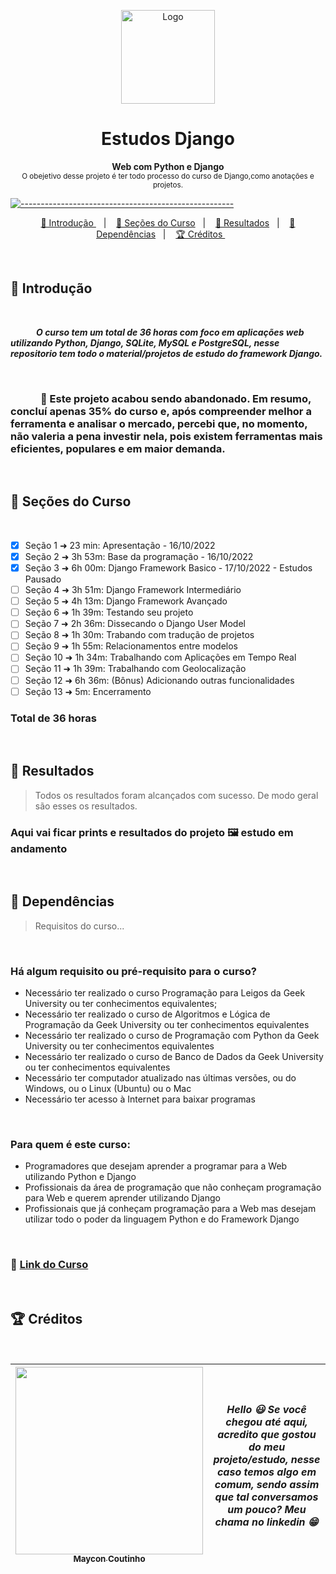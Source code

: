<p align="center">
  <img src="https://user-images.githubusercontent.com/60453269/219976781-3dac1f86-f93f-4d7f-beeb-1db28879920c.png" alt="Logo" width="150" height="150" />
</p>

<h1 align="center"> Estudos Django  </h1>

<p align="center">
  <b> Web com Python e Django </b>
  </br>
  <sub> O obejetivo desse projeto é ter todo processo do curso de Django,como anotações e projetos. 
  <sub>
</p>

[![-----------------------------------------------------](https://raw.githubusercontent.com/andreasbm/readme/master/assets/lines/colored.png)](#table-of-contents)

<p align="center">
  <a href="#Introdução"> 🧩 Introdução </a>&nbsp;&nbsp;&nbsp;|&nbsp;&nbsp;&nbsp;
  <a href="#Secoes"> 🧅 Seções do Curso</a>&nbsp;&nbsp;&nbsp;|&nbsp;&nbsp;&nbsp;
  <a href="#Resultados"> 🚀 Resultados</a>&nbsp;&nbsp;&nbsp;|&nbsp;&nbsp;&nbsp;
  <a href="#Dependências"> 🧪 Dependências</a>&nbsp;&nbsp;&nbsp;|&nbsp;&nbsp;&nbsp;
  <a href="#Creditos"> 🏆 Créditos </a>&nbsp;&nbsp;&nbsp;&nbsp;&nbsp;&nbsp;
</p>

</br>

<a id="Introdução"></a>
## 🧩 Introdução 


</br>


  ***⠀⠀⠀⠀O curso tem um total de 36 horas com foco em aplicações web utilizando Python, Django, SQLite, MySQL e PostgreSQL, nesse repositorio tem todo o material/projetos de estudo do framework Django.***
  

</br>

### ⠀⠀⠀⠀🚧 Este projeto acabou sendo abandonado. Em resumo, concluí apenas 35% do curso e, após compreender melhor a ferramenta e analisar o mercado, percebi que, no momento, não valeria a pena investir nela, pois existem ferramentas mais eficientes, populares e em maior demanda.

</br>

<a id="Secoes"></a>
## 🧅 Seções do Curso

</br>

- [x] Seção 1 ➜ 23 min: Apresentação - 16/10/2022
- [x] Seção 2 ➜ 3h 53m: Base da programação - 16/10/2022 
- [x] Seção 3 ➜ 6h 00m: Django Framework Basico - 17/10/2022 - Estudos Pausado
- [ ] Seção 4 ➜ 3h 51m: Django Framework Intermediário 
- [ ] Seção 5 ➜ 4h 13m: Django Framework Avançado
- [ ] Seção 6 ➜ 1h 39m: Testando seu projeto
- [ ] Seção 7 ➜ 2h 36m: Dissecando o Django User Model  
- [ ] Seção 8 ➜ 1h 30m: Trabando com tradução de projetos
- [ ] Seção 9 ➜ 1h 55m: Relacionamentos entre modelos
- [ ] Seção 10 ➜ 1h 34m: Trabalhando com Aplicações em Tempo Real 
- [ ] Seção 11 ➜ 1h 39m: Trabalhando com Geolocalização
- [ ] Seção 12 ➜ 6h 36m: (Bônus) Adicionando outras funcionalidades 
- [ ] Seção 13 ➜ 5m: Encerramento

### Total de 36 horas

<br/>

<a id="Resultados"></a>
## 🚀 Resultados 
  > Todos os resultados foram alcançados com sucesso. De modo geral são esses os resultados. 

  ### Aqui vai ficar prints e resultados do projeto 🖼️ estudo em andamento
  

<br/> 

<a id="Dependências"></a>
## 🧪 Dependências

> Requisitos do curso...

<br /> 

### Há algum requisito ou pré-requisito para o curso?
- Necessário ter realizado o curso Programação para Leigos da Geek University ou ter conhecimentos equivalentes;
- Necessário ter realizado o curso de Algoritmos e Lógica de Programação da Geek University ou ter conhecimentos equivalentes
- Necessário ter realizado o curso de Programação com Python da Geek University ou ter conhecimentos equivalentes
- Necessário ter realizado o curso de Banco de Dados da Geek University ou ter conhecimentos equivalentes
- Necessário ter computador atualizado nas últimas versões, ou do Windows, ou o Linux (Ubuntu) ou o Mac
- Necessário ter acesso à Internet para baixar programas

<br /> 

### Para quem é este curso:
- Programadores que desejam aprender a programar para a Web utilizando Python e Django
- Profissionais da área de programação que não conheçam programação para Web e querem aprender utilizando Django
- Profissionais que já conheçam programação para a Web mas desejam utilizar todo o poder da linguagem Python e do Framework Django

<br />   

### 🍇 [Link do Curso](https://www.udemy.com/share/101Xty3@CrxpTUAosJOwkxWauJTLY2xhYko7Tb3hxj53gv2lQnXW3L3RRGPVWI19cYQyxVXc/)


</br>

<a id="Creditos"></a>
## 🏆 Créditos

<br /> 

<div > 

| [<img src="https://user-images.githubusercontent.com/60453269/217899761-dc2d4e4b-3336-419d-9076-79304290aa0a.png" width=300><br><sub> Maycon Coutinho </sub>](https://www.linkedin.com/in/maycon-coutinho/) | ***Hello 😃 Se você chegou até aqui, acredito que gostou do meu projeto/estudo, nesse caso temos algo em comum, sendo assim que tal conversamos um pouco? Meu chama no linkedin 😁*** | 
|---|---|

</div> 

